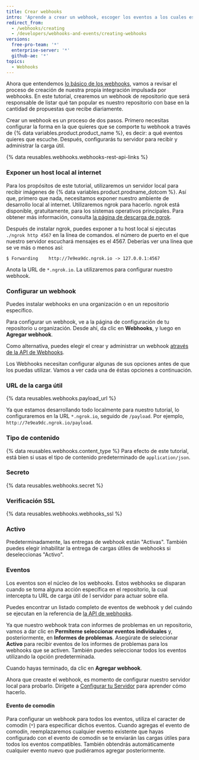 ```yaml
---
title: Crear webhooks
intro: 'Aprende a crear un webhook, escoger los eventos a los cuales escuchará en {% data variables.product.prodname_dotcom %} y cómo configurar un servidor para recibir y administrar su carga útil.'
redirect_from:
  - /webhooks/creating
  - /developers/webhooks-and-events/creating-webhooks
versions:
  free-pro-team: '*'
  enterprise-server: '*'
  github-ae: '*'
topics:
  - Webhooks
---
```


Ahora que entendemos [lo básico de los webhooks][webhooks-overview], vamos a revisar el proceso de creación de nuestra propia integración impulsada por webhooks. En este tutorial, crearemos un webhook de repositorio que será responsable de listar qué tan popular es nuestro repositorio con base en la cantidad de propuestas que recibe diariamente.

Crear un webhook es un proceso de dos pasos. Primero necesitas configurar la forma en la que quieres que se comporte tu webhook a través de {% data variables.product.product_name %}, es decir: a qué eventos quieres que escuche. Después, configurarás tu servidor para recibir y administrar la carga útil.


{% data reusables.webhooks.webhooks-rest-api-links %}

### Exponer un host local al internet

Para los propósitos de este tutorial, utilizaremos un servidor local para recibir imágenes de {% data variables.product.prodname_dotcom %}. Así que, primero que nada, necesitamos exponer nuestro ambiente de desarrollo local al internet. Utilizaremos ngrok para hacerlo. ngrok está disponible, gratuitamente, para los sistemas operativos principales. Para obtener más información, consulta [la página de descarga de ngrok](https://ngrok.com/download).

Después de instalar ngrok, puedes exponer a tu host local si ejecutas `./ngrok http 4567` en la línea de comandos. el número de puerto en el que nuestro servidor escuchará mensajes es el 4567. Deberías ver una línea que se ve más o menos así:

```shell
$ Forwarding    http://7e9ea9dc.ngrok.io -> 127.0.0.1:4567
```

Anota la URL de `*.ngrok.io`. La utilizaremos para configurar nuestro webhook.

### Configurar un webhook

Puedes instalar webhooks en una organización o en un repositorio específico.

Para configurar un webhook, ve a la página de configuración de tu repositorio u organización. Desde ahí, da clic en **Webhooks**, y luego en **Agregar webhook**.

Como alternativa, puedes elegir el crear y administrar un webhook [através de la API de Webhooks][webhook-api].

Los Webhooks necesitan configurar algunas de sus opciones antes de que los puedas utilizar. Vamos a ver cada una de éstas opciones a continuación.

### URL de la carga útil

{% data reusables.webhooks.payload_url %}

Ya que estamos desarrollando todo localmente para nuestro tutorial, lo configuraremos en la URL `*.ngrok.io`, seguido de `/payload`. Por ejemplo, `http://7e9ea9dc.ngrok.io/payload`.

### Tipo de contenido

{% data reusables.webhooks.content_type %} Para efecto de este tutorial, está bien si usas el tipo de contenido predeterminado de `application/json`.

### Secreto

{% data reusables.webhooks.secret %}

### Verificación SSL

{% data reusables.webhooks.webhooks_ssl %}

### Activo

Predeterminadamente, las entregas de webhook están "Activas". También puedes elegir inhabilitar la entrega de cargas útiles de webhooks si deseleccionas "Activo".

### Eventos

Los eventos son el núcleo de los webhooks. Estos webhooks se disparan cuando se toma alguna acción específica en el repositorio, la cual intercepta tu URL de carga útil de l servidor para actuar sobre ella.

Puedes encontrar un listado completo de eventos de webhook y del cuándo se ejecutan en la referencia de [la API de webhooks][hooks-api].

Ya que nuestro webhook trata con informes de problemas en un repositorio, vamos a dar clic en **Permíteme seleccionar eventos individuales** y, posteriormente, en **Informes de problemas**. Asegúrate de seleccionar **Activo** para recibir eventos de los informes de problemas para los webhooks que se activen. También puedes seleccionar todos los eventos utilizando la opción predeterminada.

Cuando hayas terminado, da clic en **Agregar webhook**.

Ahora que creaste el webhook, es momento de configurar nuestro servidor local para probarlo. Dirígete a [Configurar tu Servidor](/webhooks/configuring/) para aprender cómo hacerlo.

#### Evento de comodín

Para configurar un webhook para todos los eventos, utiliza el caracter de comodín (`*`) para especificar dichos eventos. Cuando agregas el evento de comodín, reemplazaremos cualquier evento existente que hayas configurado con el evento de comodín se te enviarán las cargas útiles para todos los eventos compatibles. También obtendrás automáticamente cualquier evento nuevo que pudiéramos agregar posteriormente.

[webhooks-overview]: /webhooks/
[webhook-api]: /rest/reference/repos#hooks
[hooks-api]: /webhooks/#events

